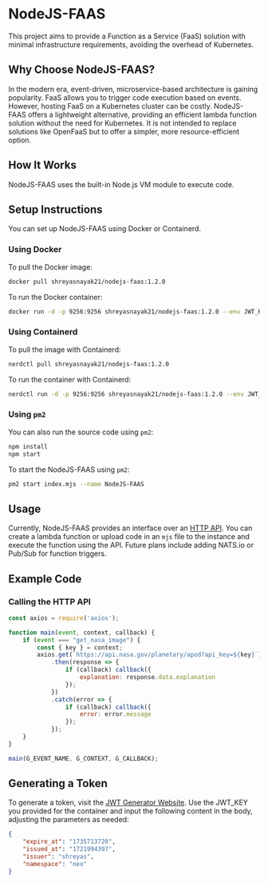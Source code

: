 # NodeJS-FAAS

This project aims to provide a Function as a Service (FaaS) solution with minimal infrastructure requirements, avoiding the overhead of Kubernetes.

## Why Choose NodeJS-FAAS?

In the modern era, event-driven, microservice-based architecture is gaining popularity. FaaS allows you to trigger code execution based on events. However, hosting FaaS on a Kubernetes cluster can be costly. NodeJS-FAAS offers a lightweight alternative, providing an efficient lambda function solution without the need for Kubernetes. It is not intended to replace solutions like OpenFaaS but to offer a simpler, more resource-efficient option.

## How It Works

NodeJS-FAAS uses the built-in Node.js VM module to execute code.

## Setup Instructions

You can set up NodeJS-FAAS using Docker or Containerd.

### Using Docker

To pull the Docker image:

```sh
docker pull shreyasnayak21/nodejs-faas:1.2.0
```

To run the Docker container:

```sh
docker run -d -p 9256:9256 shreyasnayak21/nodejs-faas:1.2.0 --env JWT_KEY=QX2A0p84VmmLF3NYz3uHPx1hLuhT2U2K
```

### Using Containerd

To pull the image with Containerd:

```sh
nerdctl pull shreyasnayak21/nodejs-faas:1.2.0
```

To run the container with Containerd:

```sh
nerdctl run -d -p 9256:9256 shreyasnayak21/nodejs-faas:1.2.0 --env JWT_KEY=QX2A0p84VmmLF3NYz3uHPx1hLuhT2U2K
```

### Using `pm2`

You can also run the source code using `pm2`:

```sh
npm install
npm start
```

To start the NodeJS-FAAS using `pm2`:

```sh
pm2 start index.mjs --name NodeJS-FAAS
```

## Usage

Currently, NodeJS-FAAS provides an interface over an [HTTP API](openapi.json). You can create a lambda function or upload code in an `mjs` file to the instance and execute the function using the API. Future plans include adding NATS.io or Pub/Sub for function triggers.

## Example Code

### Calling the HTTP API

```mjs
const axios = require('axios');

function main(event, context, callback) {
    if (event === "get_nasa_image") {
        const { key } = context;
        axios.get(`https://api.nasa.gov/planetary/apod?api_key=${key}`)
            .then(response => {
                if (callback) callback({
                    explanation: response.data.explanation
                });
            })
            .catch(error => {
                if (callback) callback({
                    error: error.message
                });
            });
    }
}

main(G_EVENT_NAME, G_CONTEXT, G_CALLBACK);
```

## Generating a Token

To generate a token, visit the [JWT Generator Website](https://jwt.io/). Use the JWT_KEY you provided for the container and input the following content in the body, adjusting the parameters as needed:

```json
{
    "expire_at": "1735713720",
    "issued_at": "1721994397",
    "issuer": "shreyas",
    "namespace": "neo"
}
```